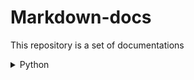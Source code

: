 # Markdown-docs
This repository is a set of documentations

<details>
  <summary>Python</summary>
  
  - [Virtualenv python](https://mranyx.github.io/Markdown-docs/docs/python/virtualenv)
</details>
